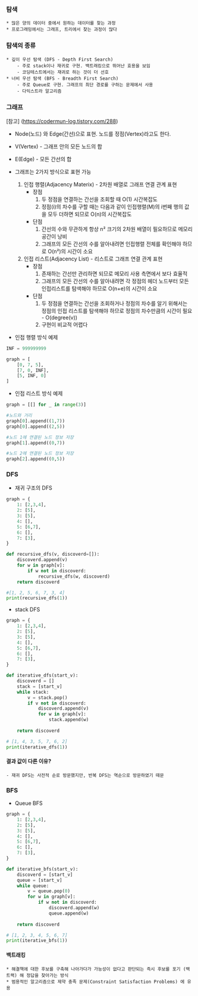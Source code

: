 ### 탐색
    * 많은 양의 데이터 중에서 원하는 데이터를 찾는 과정
    * 프로그래밍에서는 그래프, 트리에서 찾는 과정이 많다

### 탐색의 종류
    * 깊이 우선 탐색 (DFS - Depth First Search)
        - 주로 stack이나 재귀로 구현. 백트래킹으로 뛰어난 효용을 보임
        - 코딩테스트에서는 재귀로 하는 것이 더 선호
    * 너비 우선 탐색 (BFS - Breadth First Search)
        - 주로 Queue로 구현. 그래프의 최단 경로를 구하는 문제에서 사용
        - 다익스트라 알고리즘

### 그래프

[참고] (https://codermun-log.tistory.com/288)

* Node(노드) 와 Edge(간선)으로 표현. 노드를 정점(Vertex)라고도 한다.
* V(Vertex) - 그래프 안의 모든 노드의 합
* E(Edge) - 모든 간선의 합
* 그래프는 2가지 방식으로 표현 가능
    1. 인접 행렬(Adjacency Materix) - 2차원 배열로 그래프 연결 관계 표현
       * 장점
         1. 두 정점을 연결하는 간선을 조회할 때 O(1) 시간복잡도
         2. 정점(i)의 차수를 구할 때는 다음과 같이 인접행렬(M)의 i번째 행의 값을 모두 더하면 되므로 O(n)의 시간복잡도
       * 단점
         1. 간선의 수와 무관하게 항상 n² 크기의 2차원 배열이 필요하므로 메모리 공간이 낭비
         2. 그래프의 모든 간선의 수를 알아내려면 인접행렬 전체를 확인해야 하므로 O(n²)의 시간이 소요
    2. 인접 리스트(Adjacency List) - 리스트로 그래프 연결 관계 표현
       * 장점
         1. 존재하는 간선만 관리하면 되므로 메모리 사용 측면에서 보다 효율적
         2. 그래프의 모든 간선의 수를 알아내려면 각 정점의 헤더 노드부터 모든 인접리스트를 탐색해야 하므로 O(n+e)의 시간이 소요
       * 단점
         1. 두 정점을 연결하는 간선을 조회하거나 정점의 차수를 알기 위해서는 정점의 인접 리스트를 탐색해야 하므로 정점의 차수만큼의 시간이 필요 - O(degree(v))
         2. 구현이 비교적 어렵다
       

* 인접 행렬 방식 예제

~~~python
INF = 999999999

graph = [
    [0, 7, 5],
    [7, 0, INF],
    [5, INF, 0]
]
~~~

* 인접 리스트 방식 예제

~~~python
graph = [[] for _ in range(3)]

#노드와 거리
graph[0].append((1,7))
graph[0].append((2,5))

#노드 1에 연결된 노드 정보 저장
graph[1].append((0,7))

#노드 2에 연결된 노드 정보 저장
graph[2].append((0,5))
~~~

### DFS

* 재귀 구조의 DFS
~~~python
graph = {
    1: [2,3,4],
    2: [5],
    3: [5],
    4: [],
    5: [6,7],
    6: [],
    7: [3],
}

def recursive_dfs(v, discoverd=[]):
    discoverd.append(v)
    for w in graph[v]:
        if w not in discoverd:
            recursive_dfs(w, discoverd)
    return discoverd

#[1, 2, 5, 6, 7, 3, 4]
print(recursive_dfs(1))
~~~

* stack DFS
~~~python
graph = {
    1: [2,3,4],
    2: [5],
    3: [5],
    4: [],
    5: [6,7],
    6: [],
    7: [3],
}

def iterative_dfs(start_v):
    discoverd = []
    stack = [start_v]
    while stack:
        v = stack.pop()
        if v not in discoverd:
            discoverd.append(v)
            for w in graph[v]:
                stack.append(w)
                
    return discoverd

# [1, 4, 3, 5, 7, 6, 2]
print(iterative_dfs(1))
~~~

#### 결과 값이 다른 이유?
    - 재귀 DFS는 사전적 순로 방문했지만, 반복 DFS는 역순으로 방문하였기 때문
    
### BFS

* Queue BFS
~~~python
graph = {
    1: [2,3,4],
    2: [5],
    3: [5],
    4: [],
    5: [6,7],
    6: [],
    7: [3],
}

def iterative_bfs(start_v):
    discoverd = [start_v]
    queue = [start_v]
    while queue:
        v = queue.pop(0)
        for w in graph[v]:
            if w not in discoverd:
                discoverd.append(w)
                queue.append(w)
              
    return discoverd

# [1, 2, 3, 4, 5, 6, 7]
print(iterative_bfs(1))
~~~

#### 백트래킹
    * 해결책에 대한 후보를 구축해 나아가다가 가능성이 없다고 판단되는 즉시 후보를 포기 (백트랙) 해 정답을 찾아가는 방식
    * 범용적인 알고리즘으로 제약 충족 문제(Constraint Satisfaction Problems) 에 유용

